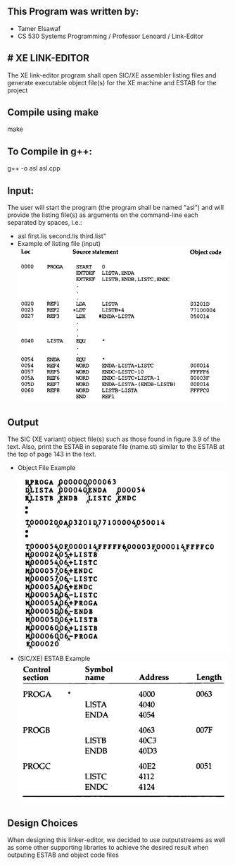 ## This Program was written by:

- Tamer Elsawaf
- CS 530 Systems Programming / Professor Lenoard / Link-Editor

## # XE LINK-EDITOR

The XE link-editor program shall open SIC/XE assembler listing files and generate executable object file(s) for the XE machine and
ESTAB for the project

## Compile using make

make

## To Compile in g++:

g++ -o asl asl.cpp

## Input:

The user will start the program (the program shall be named "asl") and will
provide the listing file(s) as arguments on the command-line each separated by
spaces, i.e.:

- asl first.lis second.lis third.list"
- Example of listing file (input)
  ![alt text](/testingFiles/listingfile_ex.png)

## Output

The SIC (XE variant) object file(s) such as those found in figure 3.9 of the text.
Also, print the ESTAB in separate file (name.st) similar to
the ESTAB at the top of page 143 in the text.

- Object File Example <br>
  ![alt text](/testingFiles/objectfile_ex.png)
  <br>
- (SIC/XE) ESTAB Example <br>
  ![alt text](/testingFiles/ESTAB_ex.png)

## Design Choices

When designing this linker-editor, we decided to use outputstreams as well as some other supporting libraries to achieve
the desired result when outputing ESTAB and object code files
